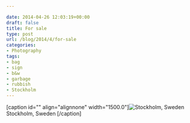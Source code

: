 ```yaml
---

date: 2014-04-26 12:03:19+00:00
draft: false
title: For sale
type: post
url: /blog/2014/4/for-sale
categories:
- Photography
tags:
- bag
- sign
- b&w
- garbage
- rubbish
- Stockholm
---
```


[caption id="" align="alignnone" width="1500.0"]![ Stockholm, Sweden ](/images/2014-04-26-20144for-sale/image-asset.jpeg)
 Stockholm, Sweden [/caption]
